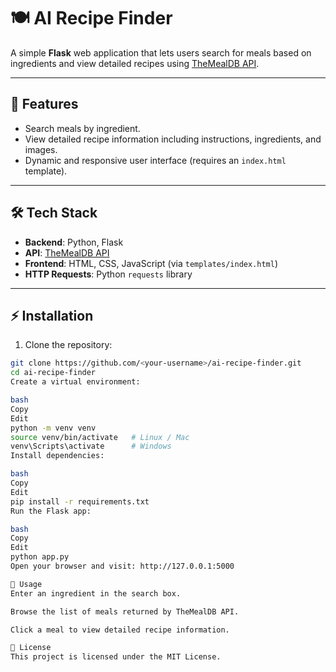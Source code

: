 # 🍽️ AI Recipe Finder

A simple **Flask** web application that lets users search for meals based on ingredients and view detailed recipes using [TheMealDB API](https://www.themealdb.com/api.php).

---

## 🚀 Features

- Search meals by ingredient.  
- View detailed recipe information including instructions, ingredients, and images.  
- Dynamic and responsive user interface (requires an `index.html` template).  

---

## 🛠 Tech Stack

- **Backend**: Python, Flask  
- **API**: [TheMealDB API](https://www.themealdb.com/api.php)  
- **Frontend**: HTML, CSS, JavaScript (via `templates/index.html`)  
- **HTTP Requests**: Python `requests` library  

---

## ⚡ Installation

1. Clone the repository:

```bash
git clone https://github.com/<your-username>/ai-recipe-finder.git
cd ai-recipe-finder
Create a virtual environment:

bash
Copy
Edit
python -m venv venv
source venv/bin/activate   # Linux / Mac
venv\Scripts\activate      # Windows
Install dependencies:

bash
Copy
Edit
pip install -r requirements.txt
Run the Flask app:

bash
Copy
Edit
python app.py
Open your browser and visit: http://127.0.0.1:5000

📝 Usage
Enter an ingredient in the search box.

Browse the list of meals returned by TheMealDB API.

Click a meal to view detailed recipe information.

📄 License
This project is licensed under the MIT License.
